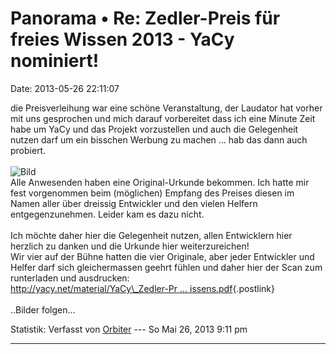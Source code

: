 Panorama • Re: Zedler-Preis für freies Wissen 2013 - YaCy nominiert!
====================================================================

Date: 2013-05-26 22:11:07

die Preisverleihung war eine schöne Veranstaltung, der Laudator hat
vorher mit uns gesprochen und mich darauf vorbereitet dass ich eine
Minute Zeit habe um YaCy und das Projekt vorzustellen und auch die
Gelegenheit nutzen darf um ein bisschen Werbung zu machen \... hab das
dann auch probiert.\
\
![Bild](http://yacy.net/material/YaCy_Zedler-Preis-2013_Nominierung_fuer_herausragendes_Engagement_in_der_Foerderung_Freien_Wissens.jpg)\
Alle Anwesenden haben eine Original-Urkunde bekommen. Ich hatte mir fest
vorgenommen beim (möglichen) Empfang des Preises diesen im Namen aller
über dreissig Entwickler und den vielen Helfern entgegenzunehmen. Leider
kam es dazu nicht.\
\
Ich möchte daher hier die Gelegenheit nutzen, allen Entwicklern hier
herzlich zu danken und die Urkunde hier weiterzureichen!\
Wir vier auf der Bühne hatten die vier Originale, aber jeder Entwickler
und Helfer darf sich gleichermassen geehrt fühlen und daher hier der
Scan zum runterladen und ausdrucken:\
[http://yacy.net/material/YaCy\_Zedler-Pr \...
issens.pdf](http://yacy.net/material/YaCy_Zedler-Preis-2013_Nominierung_fuer_herausragendes_Engagement_in_der_Foerderung_Freien_Wissens.pdf){.postlink}\
\
..Bilder folgen\...

Statistik: Verfasst von
[Orbiter](http://forum.yacy-websuche.de/memberlist.php?mode=viewprofile&u=2)
--- So Mai 26, 2013 9:11 pm

------------------------------------------------------------------------
